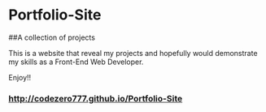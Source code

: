 # Portfolio-Site
##A collection of projects

This is a website that reveal my projects and hopefully would demonstrate my skills as a Front-End Web Developer.

Enjoy!!

### http://codezero777.github.io/Portfolio-Site
